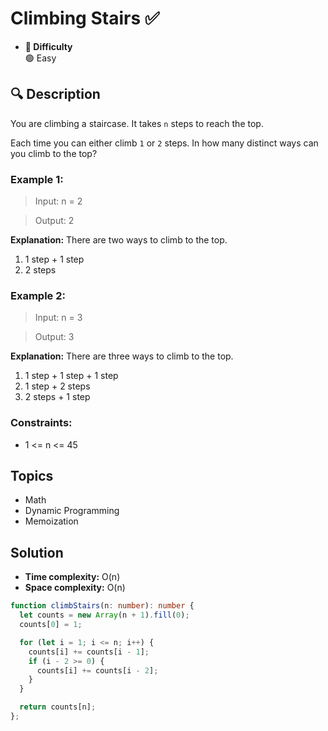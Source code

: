 # Climbing Stairs ✅
- **📁 Difficulty**  
  🟢 Easy  

## 🔍 Description
You are climbing a staircase. It takes `n` steps to reach the top.

Each time you can either climb `1` or `2` steps. In how many distinct ways can you climb to the top?

### Example 1:

> Input: n = 2

> Output: 2

**Explanation:** There are two ways to climb to the top.
1. 1 step + 1 step
2. 2 steps

### Example 2:

> Input: n = 3

> Output: 3

**Explanation:** There are three ways to climb to the top.
1. 1 step + 1 step + 1 step
2. 1 step + 2 steps
3. 2 steps + 1 step
 

### Constraints:

- 1 <= n <= 45

## Topics

- Math
- Dynamic Programming
- Memoization

## Solution
- **Time complexity:** O(n)
- **Space complexity:** O(n)

```ts
function climbStairs(n: number): number {
  let counts = new Array(n + 1).fill(0);
  counts[0] = 1;

  for (let i = 1; i <= n; i++) {
    counts[i] += counts[i - 1];
    if (i - 2 >= 0) {
      counts[i] += counts[i - 2];
    }
  }

  return counts[n];
};
```
